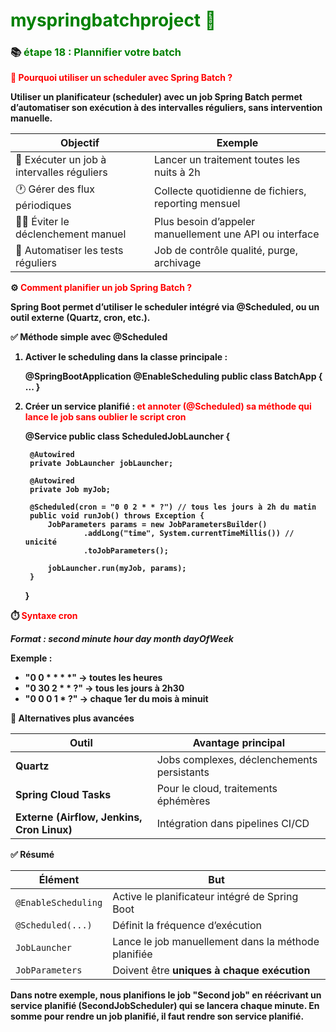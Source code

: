 # <font color=green> myspringbatchproject 🎯 </font>

<b>

### 📚 <font color=green> étape 18 : Plannifier votre batch</font>

<font color=red> 🧭 Pourquoi utiliser un scheduler avec Spring Batch ? </font>

Utiliser un planificateur (scheduler) avec un job Spring Batch permet d’automatiser son exécution à des intervalles réguliers, sans intervention manuelle.

| Objectif                                   | Exemple                                                 |
|--------------------------------------------|---------------------------------------------------------|
| 🔁 Exécuter un job à intervalles réguliers | Lancer un traitement toutes les nuits à 2h              |
| 🕐 Gérer des flux périodiques              | Collecte quotidienne de fichiers, reporting mensuel     |
| 🧑‍💻 Éviter le déclenchement manuel       | Plus besoin d’appeler manuellement une API ou interface |
| 🧪 Automatiser les tests réguliers         | Job de contrôle qualité, purge, archivage               |


⚙️ <font color=red> Comment planifier un job Spring Batch ?</font>

Spring Boot permet d’utiliser le scheduler intégré via @Scheduled, ou un outil externe (Quartz, cron, etc.).

✅ Méthode simple avec @Scheduled

1. Activer le scheduling dans la classe principale :

    
    @SpringBootApplication
    @EnableScheduling
    public class BatchApp { ... }


2. Créer un service planifié : <font color=red> et annoter (@Scheduled) sa méthode qui lance le job sans oublier le script cron </font>


    @Service
    public class ScheduledJobLauncher {

        @Autowired
        private JobLauncher jobLauncher;
    
        @Autowired
        private Job myJob;
    
        @Scheduled(cron = "0 0 2 * * ?") // tous les jours à 2h du matin
        public void runJob() throws Exception {
            JobParameters params = new JobParametersBuilder()
                    .addLong("time", System.currentTimeMillis()) // unicité
                    .toJobParameters();
    
            jobLauncher.run(myJob, params);
        }
    }



⏱️ <font color=red> Syntaxe cron </font>

<i> Format  : second minute hour day month dayOfWeek</i>

Exemple : 

* "0 0 * * * *" → toutes les heures
* "0 30 2 * * ?" → tous les jours à 2h30
* "0 0 0 1 * ?" → chaque 1er du mois à minuit


🧱 Alternatives plus avancées

| Outil                                      | Avantage principal                         |
|--------------------------------------------|--------------------------------------------|
| **Quartz**                                 | Jobs complexes, déclenchements persistants |
| **Spring Cloud Tasks**                     | Pour le cloud, traitements éphémères       |
| **Externe (Airflow, Jenkins, Cron Linux)** | Intégration dans pipelines CI/CD           |



✅ Résumé

| Élément             | But                                                 |
|---------------------|-----------------------------------------------------|
| `@EnableScheduling` | Active le planificateur intégré de Spring Boot      |
| `@Scheduled(...)`   | Définit la fréquence d’exécution                    |
| `JobLauncher`       | Lance le job manuellement dans la méthode planifiée |
| `JobParameters`     | Doivent être **uniques à chaque exécution**         |


Dans notre exemple, nous planifions le job "Second job" en réécrivant un service planifié (SecondJobScheduler) qui se lancera chaque minute.
En somme pour rendre un job planifié, il faut rendre son service planifié.